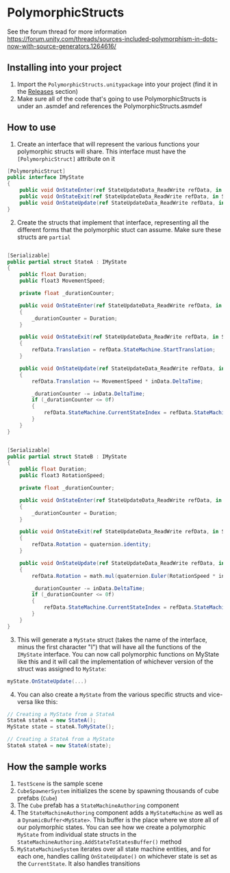 # PolymorphicStructs

See the forum thread for more information
https://forum.unity.com/threads/sources-included-polymorphism-in-dots-now-with-source-generators.1264616/

## Installing into your project
1. Import the `PolymorphicStructs.unitypackage` into your project (find it in the [Releases](https://github.com/PhilSA/PolymorphicStructs/releases) section)
2. Make sure all of the code that's going to use PolymorphicStructs is under an .asmdef and references the PolymorphicStructs.asmdef

## How to use
1. Create an interface that will represent the various functions your polymorphic structs will share. This interface must have the `[PolymorphicStruct]`  attribute on it
```cs
[PolymorphicStruct]
public interface IMyState
{
    public void OnStateEnter(ref StateUpdateData_ReadWrite refData, in StateUpdateData_ReadOnly inData);
    public void OnStateExit(ref StateUpdateData_ReadWrite refData, in StateUpdateData_ReadOnly inData);
    public void OnStateUpdate(ref StateUpdateData_ReadWrite refData, in StateUpdateData_ReadOnly inData); 
}
```
2. Create the structs that implement that interface, representing all the different forms that the polymorphic stuct can assume. Make sure these structs are `partial`
```cs

[Serializable]
public partial struct StateA : IMyState
{
    public float Duration;
    public float3 MovementSpeed;

    private float _durationCounter;

    public void OnStateEnter(ref StateUpdateData_ReadWrite refData, in StateUpdateData_ReadOnly inData)
    {
        _durationCounter = Duration;
    }

    public void OnStateExit(ref StateUpdateData_ReadWrite refData, in StateUpdateData_ReadOnly inData)
    {
        refData.Translation = refData.StateMachine.StartTranslation;
    }

    public void OnStateUpdate(ref StateUpdateData_ReadWrite refData, in StateUpdateData_ReadOnly inData)
    {
        refData.Translation += MovementSpeed * inData.DeltaTime;

        _durationCounter -= inData.DeltaTime;
        if (_durationCounter <= 0f)
        {
            refData.StateMachine.CurrentStateIndex = refData.StateMachine.StateBIndex;
        }
    }
}


[Serializable]
public partial struct StateB : IMyState
{
    public float Duration;
    public float3 RotationSpeed;

    private float _durationCounter;

    public void OnStateEnter(ref StateUpdateData_ReadWrite refData, in StateUpdateData_ReadOnly inData)
    {
        _durationCounter = Duration;
    }

    public void OnStateExit(ref StateUpdateData_ReadWrite refData, in StateUpdateData_ReadOnly inData)
    {
        refData.Rotation = quaternion.identity;
    }

    public void OnStateUpdate(ref StateUpdateData_ReadWrite refData, in StateUpdateData_ReadOnly inData)
    {
        refData.Rotation = math.mul(quaternion.Euler(RotationSpeed * inData.DeltaTime), refData.Rotation);

        _durationCounter -= inData.DeltaTime;
        if (_durationCounter <= 0f)
        {
            refData.StateMachine.CurrentStateIndex = refData.StateMachine.StateCIndex;
        }
    }
}
```
3. This will generate a `MyState` struct (takes the name of the interface, minus the first character "I") that will have all the functions of the `IMyState` interface. You can now call polymorphic functions on MyState like this and it will call the implementation of whichever version of the struct was assigned to `MyState`:
```cs
myState.OnStateUpdate(...)
``` 
4. You can also create a `MyState` from the various specific structs and vice-versa like this:
```cs
// Creating a MyState from a StateA
StateA stateA = new StateA();
MyState state = stateA.ToMyState();

// Creating a StateA from a MyState
StateA stateA = new StateA(state);
```

## How the sample works
1. `TestScene` is the sample scene
2. `CubeSpawnerSystem` initializes the scene by spawning thousands of cube prefabs (`Cube`)
3. The `Cube` prefab has a `StateMachineAuthoring` component
4. The `StateMachineAuthoring` component adds a `MyStateMachine` as well as a `DynamicBuffer<MyState>`. This buffer is the place where we store all of our polymorphic states. You can see how we create a polymorphic `MyState` from individual state structs in the `StateMachineAuthoring.AddStateToStatesBuffer()` method
5. `MyStateMachineSystem` iterates over all state machine entities, and for each one, handles calling `OnStateUpdate()` on whichever state is set as the `CurrentState`. It also handles transitions
